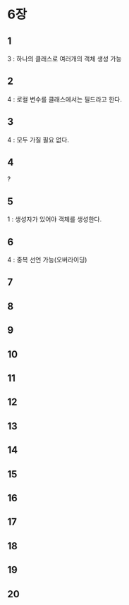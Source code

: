 # 6장

## 1
3 : 하나의 클래스로 여러개의 객체 생성 가능

## 2
4 : 로컬 변수를 클래스에서는 필드라고 한다.

## 3
4 : 모두 가질 필요 없다.

## 4
?

## 5
1 : 생성자가 있어야 객체를 생성한다.

## 6
4 : 중복 선언 가능(오버라이딩)

## 7


## 8

## 9

## 10

## 11

## 12

## 13

## 14

## 15

## 16

## 17

## 18

## 19

## 20



